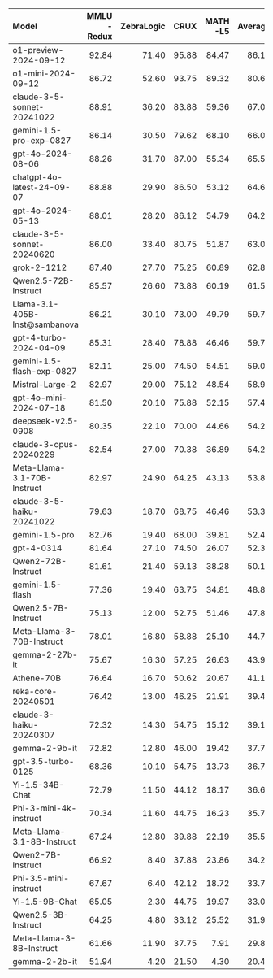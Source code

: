 | Model                         |   MMLU<br/>-Redux |   ZebraLogic |   CRUX |   MATH<br/>-L5 |   Average |
|:------------------------------|------------------:|-------------:|-------:|---------------:|----------:|
| o1-preview-2024-09-12         |             92.84 |        71.40 |  95.88 |          84.47 |     86.15 |
| o1-mini-2024-09-12            |             86.72 |        52.60 |  93.75 |          89.32 |     80.60 |
| claude-3-5-sonnet-20241022    |             88.91 |        36.20 |  83.88 |          59.36 |     67.09 |
| gemini-1.5-pro-exp-0827       |             86.14 |        30.50 |  79.62 |          68.10 |     66.09 |
| gpt-4o-2024-08-06             |             88.26 |        31.70 |  87.00 |          55.34 |     65.58 |
| chatgpt-4o-latest-24-09-07    |             88.88 |        29.90 |  86.50 |          53.12 |     64.60 |
| gpt-4o-2024-05-13             |             88.01 |        28.20 |  86.12 |          54.79 |     64.28 |
| claude-3-5-sonnet-20240620    |             86.00 |        33.40 |  80.75 |          51.87 |     63.01 |
| grok-2-1212                   |             87.40 |        27.70 |  75.25 |          60.89 |     62.81 |
| Qwen2.5-72B-Instruct          |             85.57 |        26.60 |  73.88 |          60.19 |     61.56 |
| Llama-3.1-405B-Inst@sambanova |             86.21 |        30.10 |  73.00 |          49.79 |     59.77 |
| gpt-4-turbo-2024-04-09        |             85.31 |        28.40 |  78.88 |          46.46 |     59.76 |
| gemini-1.5-flash-exp-0827     |             82.11 |        25.00 |  74.50 |          54.51 |     59.03 |
| Mistral-Large-2               |             82.97 |        29.00 |  75.12 |          48.54 |     58.91 |
| gpt-4o-mini-2024-07-18        |             81.50 |        20.10 |  75.88 |          52.15 |     57.41 |
| deepseek-v2.5-0908            |             80.35 |        22.10 |  70.00 |          44.66 |     54.28 |
| claude-3-opus-20240229        |             82.54 |        27.00 |  70.38 |          36.89 |     54.20 |
| Meta-Llama-3.1-70B-Instruct   |             82.97 |        24.90 |  64.25 |          43.13 |     53.81 |
| claude-3-5-haiku-20241022     |             79.63 |        18.70 |  68.75 |          46.46 |     53.38 |
| gemini-1.5-pro                |             82.76 |        19.40 |  68.00 |          39.81 |     52.49 |
| gpt-4-0314                    |             81.64 |        27.10 |  74.50 |          26.07 |     52.33 |
| Qwen2-72B-Instruct            |             81.61 |        21.40 |  59.13 |          38.28 |     50.10 |
| gemini-1.5-flash              |             77.36 |        19.40 |  63.75 |          34.81 |     48.83 |
| Qwen2.5-7B-Instruct           |             75.13 |        12.00 |  52.75 |          51.46 |     47.84 |
| Meta-Llama-3-70B-Instruct     |             78.01 |        16.80 |  58.88 |          25.10 |     44.70 |
| gemma-2-27b-it                |             75.67 |        16.30 |  57.25 |          26.63 |     43.96 |
| Athene-70B                    |             76.64 |        16.70 |  50.62 |          20.67 |     41.16 |
| reka-core-20240501            |             76.42 |        13.00 |  46.25 |          21.91 |     39.40 |
| claude-3-haiku-20240307       |             72.32 |        14.30 |  54.75 |          15.12 |     39.12 |
| gemma-2-9b-it                 |             72.82 |        12.80 |  46.00 |          19.42 |     37.76 |
| gpt-3.5-turbo-0125            |             68.36 |        10.10 |  54.75 |          13.73 |     36.73 |
| Yi-1.5-34B-Chat               |             72.79 |        11.50 |  44.12 |          18.17 |     36.64 |
| Phi-3-mini-4k-instruct        |             70.34 |        11.60 |  44.75 |          16.23 |     35.73 |
| Meta-Llama-3.1-8B-Instruct    |             67.24 |        12.80 |  39.88 |          22.19 |     35.53 |
| Qwen2-7B-Instruct             |             66.92 |         8.40 |  37.88 |          23.86 |     34.27 |
| Phi-3.5-mini-instruct         |             67.67 |         6.40 |  42.12 |          18.72 |     33.73 |
| Yi-1.5-9B-Chat                |             65.05 |         2.30 |  44.75 |          19.97 |     33.02 |
| Qwen2.5-3B-Instruct           |             64.25 |         4.80 |  33.12 |          25.52 |     31.92 |
| Meta-Llama-3-8B-Instruct      |             61.66 |        11.90 |  37.75 |           7.91 |     29.80 |
| gemma-2-2b-it                 |             51.94 |         4.20 |  21.50 |           4.30 |     20.48 |